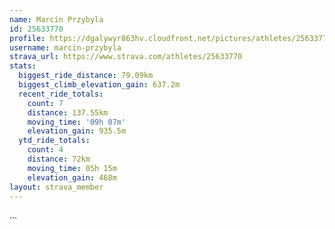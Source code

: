 ```yaml
---
name: Marcin Przybyla
id: 25633770
profile: https://dgalywyr863hv.cloudfront.net/pictures/athletes/25633770/12947173/2/large.jpg
username: marcin-przybyla
strava_url: https://www.strava.com/athletes/25633770
stats:
  biggest_ride_distance: 79.09km
  biggest_climb_elevation_gain: 637.2m
  recent_ride_totals:
    count: 7
    distance: 137.55km
    moving_time: '09h 07m'
    elevation_gain: 935.5m
  ytd_ride_totals:
    count: 4
    distance: 72km
    moving_time: 05h 15m
    elevation_gain: 468m
layout: strava_member
--- 
```

...
